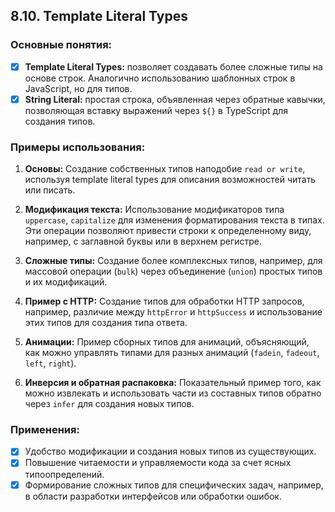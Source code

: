 ## 8.10. Template Literal Types

### Основные понятия:

-   [x] **Template Literal Types:** позволяет создавать более сложные типы на основе строк. Аналогично использованию шаблонных строк в JavaScript, но для типов.
-   [x] **String Literal:** простая строка, объявленная через обратные кавычки, позволяющая вставку выражений через `${}` в TypeScript для создания типов.

### Примеры использования:

1. **Основы:** Создание собственных типов наподобие `read or write`, используя template literal types для описания возможностей читать или писать.

2. **Модификация текста:** Использование модификаторов типа `uppercase`, `capitalize` для изменения форматирования текста в типах. Эти операции позволяют привести строки к определенному виду, например, с заглавной буквы или в верхнем регистре.

3. **Сложные типы:** Создание более комплексных типов, например, для массовой операции (`bulk`) через объединение (`union`) простых типов и их модификаций.

4. **Пример с HTTP:** Создание типов для обработки HTTP запросов, например, различие между `httpError` и `httpSuccess` и использование этих типов для создания типа ответа.

5. **Анимации:** Пример сборных типов для анимаций, объясняющий, как можно управлять типами для разных анимаций (`fadein`, `fadeout`, `left`, `right`).

6. **Инверсия и обратная распаковка:** Показательный пример того, как можно извлекать и использовать части из составных типов обратно через `infer` для создания новых типов.

### Применения:

-   [x] Удобство модификации и создания новых типов из существующих.
-   [x] Повышение читаемости и управляемости кода за счет ясных типоопределений.
-   [x] Формирование сложных типов для специфических задач, например, в области разработки интерфейсов или обработки ошибок.
